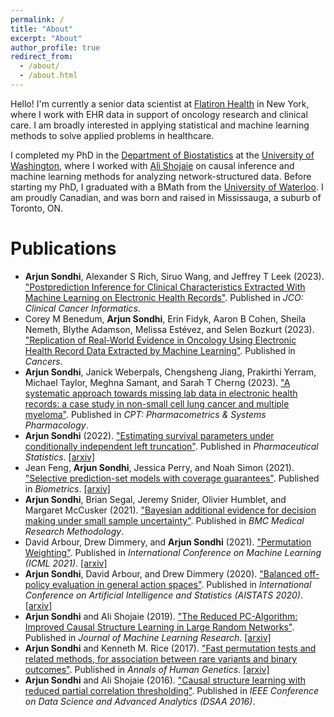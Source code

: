 ```yaml
---
permalink: /
title: "About"
excerpt: "About"
author_profile: true
redirect_from: 
  - /about/
  - /about.html
---
```


Hello! I'm currently a senior data scientist at [Flatiron Health](https://flatiron.com/) in New York, where I work with EHR data in support of oncology research and clinical care. I am broadly interested in applying statistical and machine learning methods to solve applied problems in healthcare.

I completed my PhD in the [Department of Biostatistics](http://www.biostat.washington.edu/)  at the [University of Washington](https://www.washington.edu/), where I worked with [Ali Shojaie](http://faculty.washington.edu/ashojaie/index.html) on causal inference and machine learning methods for analyzing network-structured data. Before starting my PhD, I graduated with a BMath from the [University of Waterloo](https://uwaterloo.ca/). I am proudly Canadian, and was born and raised in Mississauga, a suburb of Toronto, ON. 


# Publications 

* **Arjun Sondhi**, Alexander S Rich, Siruo Wang, and Jeffrey T Leek (2023). ["Postprediction Inference for Clinical Characteristics Extracted With Machine Learning on Electronic Health Records"](https://ascopubs.org/doi/full/10.1200/CCI.22.00174). Published in *JCO: Clinical Cancer Informatics*. 
* Corey M Benedum, **Arjun Sondhi**, Erin Fidyk, Aaron B Cohen, Sheila Nemeth, Blythe Adamson, Melissa Estévez, and Selen Bozkurt (2023). ["Replication of Real-World Evidence in Oncology Using Electronic Health Record Data Extracted by Machine Learning"](https://www.mdpi.com/2072-6694/15/6/1853). Published in *Cancers*. 
* **Arjun Sondhi**, Janick Weberpals, Chengsheng Jiang, Prakirthi Yerram, Michael Taylor, Meghna Samant, and Sarah T Cherng (2023). ["A systematic approach towards missing lab data in electronic health records: a case study in non-small cell lung cancer and multiple myeloma"](https://ascpt.onlinelibrary.wiley.com/doi/full/10.1002/psp4.12998). Published in *CPT: Pharmacometrics & Systems Pharmacology*. 
* **Arjun Sondhi** (2022). ["Estimating survival parameters under conditionally independent left truncation"](https://onlinelibrary.wiley.com/doi/full/10.1002/pst.2202). Published in *Pharmaceutical Statistics*. [[arxiv]](https://arxiv.org/abs/2107.10911)
* Jean Feng, **Arjun Sondhi**, Jessica Perry, and Noah Simon (2021). ["Selective prediction-set models with coverage guarantees"](https://onlinelibrary.wiley.com/doi/abs/10.1111/biom.13612). Published in *Biometrics*. [[arxiv]](https://arxiv.org/abs/1906.05473)
* **Arjun Sondhi**, Brian Segal, Jeremy Snider, Olivier Humblet, and Margaret McCusker (2021). ["Bayesian additional evidence for decision making under small sample uncertainty"](https://link.springer.com/article/10.1186/s12874-021-01432-5). Published in *BMC Medical Research Methodology*.
* David Arbour, Drew Dimmery, and **Arjun Sondhi** (2021). ["Permutation Weighting"](https://proceedings.mlr.press/v139/arbour21a.html). Published in *International Conference on Machine Learning (ICML 2021)*. [[arxiv]](https://arxiv.org/abs/1901.01230)
* **Arjun Sondhi**, David Arbour, and Drew Dimmery (2020). ["Balanced off-policy evaluation in general action spaces"](http://proceedings.mlr.press/v108/sondhi20a.html). Published in *International Conference on Artificial Intelligence and Statistics (AISTATS 2020)*. [[arxiv]](https://arxiv.org/abs/1906.03694)
* **Arjun Sondhi** and Ali Shojaie (2019). ["The Reduced PC-Algorithm: Improved Causal Structure Learning in Large Random Networks"](https://jmlr.org/papers/v20/17-601.html). Published in *Journal of Machine Learning Research*. [[arxiv]](https://arxiv.org/abs/1806.06209)
* **Arjun Sondhi** and Kenneth M. Rice (2017). ["Fast permutation tests and related methods, for association between rare variants and binary outcomes"](https://onlinelibrary.wiley.com/doi/abs/10.1111/ahg.12229). Published in *Annals of Human Genetics*. [[arxiv]](https://arxiv.org/abs/1712.06643)
* **Arjun Sondhi** and Ali Shojaie (2016). ["Causal structure learning with reduced partial correlation thresholding"](https://ieeexplore.ieee.org/abstract/document/7796967). Published in *IEEE Conference on Data Science and Advanced Analytics (DSAA 2016)*.
